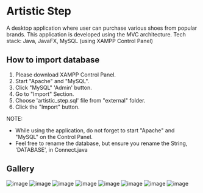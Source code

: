 # Artistic Step
A desktop application where user can purchase various shoes from popular brands.
This application is developed using the MVC architecture. 
Tech stack: Java, JavaFX, MySQL (using XAMPP Control Panel)


## How to import database
1. Please download XAMPP Control Panel.
2. Start "Apache" and "MySQL".
3. Click "MySQL" 'Admin' button.
4. Go to "Import" Section.
5. Choose 'artistic_step.sql' file from "external" folder.
6. Click the "Import" button.

NOTE:
- While using the application, do not forget to start "Apache" and "MySQL" on the Control Panel.
- Feel free to rename the database, but ensure you rename the String, 'DATABASE', in Connect.java


## Gallery
![image](https://github.com/user-attachments/assets/779a944a-7484-4e46-ae98-9080ff75aaba)
![image](https://github.com/user-attachments/assets/84d96fdc-8c97-41f5-861f-fb96c8200de9)
![image](https://github.com/user-attachments/assets/6821133c-8bb3-4609-9736-311523afd78e)
![image](https://github.com/user-attachments/assets/77d577aa-55c9-4098-90a7-4f569bae1ee5)
![image](https://github.com/user-attachments/assets/b2bb5844-f379-4659-84ba-324275a8675d)
![image](https://github.com/user-attachments/assets/e88fb9a5-5ef0-413a-b44c-2e4a0b6ea4a1)
![image](https://github.com/user-attachments/assets/bc8c73f2-6cf8-4b47-8a59-c484adf98bb0)
![image](https://github.com/user-attachments/assets/c6db9144-e812-4a5a-a18c-eee1813a353f)

